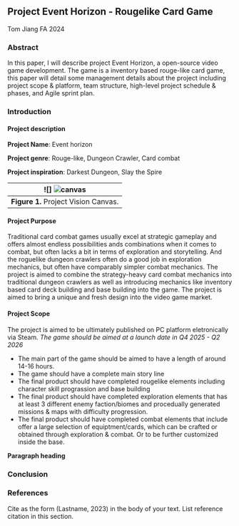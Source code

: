 ## Project Event Horizon - Rougelike Card Game
Tom Jiang
FA 2024

### Abstract 

In this paper, I will describe project Event Horizon, a open-source video game development. The game is a inventory based rouge-like card game, this paper will detail some management details about the project including project scope & platform, team structure, high-level project schedule & phases, and Agile sprint plan. 

### Introduction

#### Project description

**Project Name**: Event horizon 

**Project genre**: Rouge-like, Dungeon Crawler, Card combat

**Project inspiration**: Darkest Dungeon, Slay the Spire

| ![] ![canvas](https://github.com/Tomjiang2421/Project-Management-_-Jiang/assets/112019184/2c9c3695-f934-4ffd-8651-8fb4af4ac730)| 
| :--: |
| <b>Figure 1.</b> Project Vision Canvas. |   

#### Project Purpose
Traditional card combat games usually excel at strategic gameplay and offers almost endless possibilities ands combinations when it comes to combat, but often lacks a bit in terms of exploration and storytelling. And the roguelike dungeon crawlers often do a good job in exploration mechanics, but often have comparably simpler combat mechanics. The project is aimed to combine the strategy-heavy card combat mechanics into traditional dungeon crawlers as well as introducing mechanics like inventory based card deck building and base building into the game. The project is aimed to bring a unique and fresh design into the video game market.

#### Project Scope
The project is aimed to be ultimately published on PC platform eletronically via Steam. _The game should be aimed at a launch date in Q4 2025 - Q2 2026_ 
- The main part of the game should be aimed to have a length of around 14-16 hours.
- The game should have a complete main story line
- The final product should have completed rougelike elements including character skill prograssion and base building
- The final product should have completed exploration elements that has at least 3 different enemy faction/biomes and procedually generated missions & maps with difficulty progression.
- The final product should have completed combat elements that include offer a large selection of equiptment/cards, which can be crafted or obtained through exploration & combat. Or to be further customized inside the base. 

__Paragraph heading__         

[Comment_6]: <> (begin your text two spaces after the last underscore in the previous line)


### Conclusion      

[Comment_7]: <> (begin your text here)


### References     

[Comment_8]: <> (begin your reference list here. Cite as author, year in main text. Reference link should correpond with link in Comment 2  Use any format you wish -- MLA, APA, etc.)

Cite as the form (Lastname, 2023) in the body of your text. List reference citation in this section. 



[Comment_4]: <> (Insert Figure with caption here)
